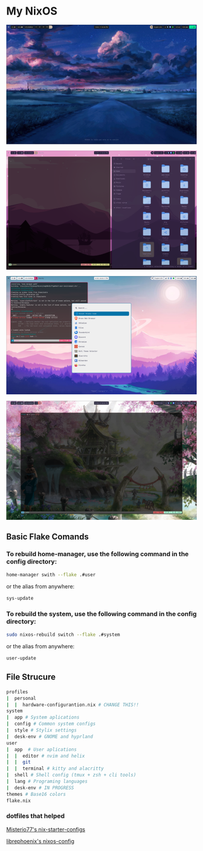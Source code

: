 # My NixOS

![Desktop](https://github.com/andre-brandao/nixos/blob/main/themes/.images/ashes.png?raw=true)

![Desktop](https://github.com/andre-brandao/nixos/blob/main/themes/.images/stella.png?raw=true)

![Desktop](https://github.com/andre-brandao/nixos/blob/main/themes/.images/emil.png?raw=true)

![Desktop](https://github.com/andre-brandao/nixos/blob/main/themes/.images/fairy-floss.png?raw=true)

## Basic Flake Comands

### To rebuild home-manager, use the following command in the config directory:
```bash
home-manager swith --flake .#user
```
or the alias from anywhere:
```bash
sys-update
```
### To rebuild the system, use the following command in the config directory:
```bash
sudo nixos-rebuild switch --flake .#system
```
or the alias from anywhere:
```bash
user-update
```

## File Strucure
```bash
profiles
|  personal
|  |  hardware-configurantion.nix # CHANGE THIS!!
system
|  app # System aplications
|  config # Common system configs 
|  style # Stylix settings
|  desk-env # GNOME and hyprland
user
|  app  # User aplications
|  |  editor # nvim and helix
|  |  git
|  |  terminal # kitty and alacritty
|  shell # Shell config (tmux + zsh + cli tools)
|  lang # Programing languages
|  desk-env # IN PROGRESS
themes # Base16 colors
flake.nix
```

### dotfiles that helped

[Misterio77's nix-starter-configs](https://github.com/Misterio77/nix-starter-configs)

[librephoenix's nixos-config](https://github.com/librephoenix/nixos-config)

